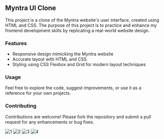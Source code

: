 ## Myntra UI Clone

This project is a clone of the Myntra website's user interface, created using HTML and CSS. The purpose of this project is to practice and enhance my frontend development skills by replicating a real-world website design.

### Features

- Responsive design mimicking the Myntra website
- Accurate layout with HTML and CSS
- Styling using CSS Flexbox and Grid for modern layout techniques

### Usage

Feel free to explore the code, suggest improvements, or use it as a reference for your own projects.

### Contributing

Contributions are welcome! Please fork the repository and submit a pull request for any enhancements or bug fixes.

![1](https://github.com/user-attachments/assets/f7127adc-60c7-47e0-b4e8-6aa0ec43e471)
![2](https://github.com/user-attachments/assets/899c5a40-76e5-4560-98a1-b487954300a2)
![3](https://github.com/user-attachments/assets/d61f04d5-18d7-49f4-924f-47cb6cd65983)
![4](https://github.com/user-attachments/assets/900432a8-0dc2-4784-9dc8-f4966bc5ce99)
